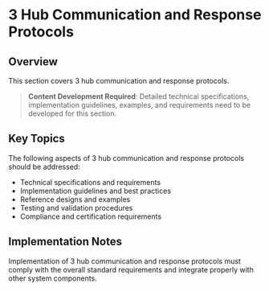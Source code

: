 # 3 Hub Communication and Response Protocols

## Overview

This section covers 3 hub communication and response protocols.

> **Content Development Required**: Detailed technical specifications, implementation guidelines, examples, and requirements need to be developed for this section.

## Key Topics

The following aspects of 3 hub communication and response protocols should be addressed:

- Technical specifications and requirements
- Implementation guidelines and best practices
- Reference designs and examples
- Testing and validation procedures
- Compliance and certification requirements

## Implementation Notes

Implementation of 3 hub communication and response protocols must comply with the overall standard requirements and integrate properly with other system components.

